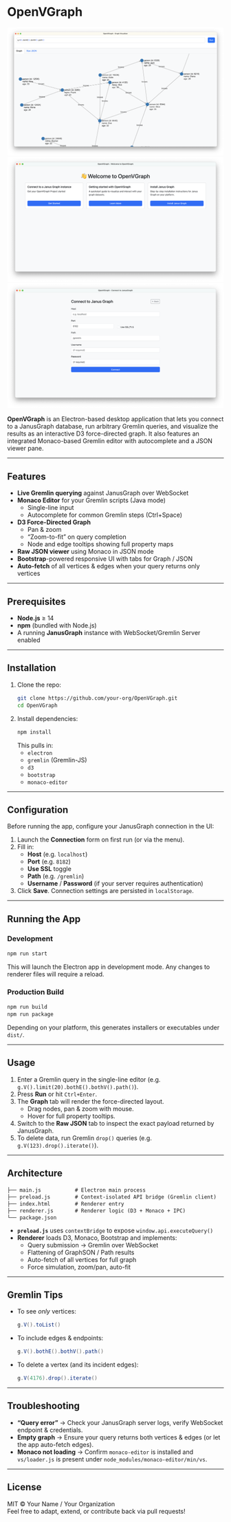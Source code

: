 # OpenVGraph

![Query](/docs/res/OpenVGraph-Query.png)
![Homescreen](/docs/res/OpenVGraph-Home.png)
![Connect](/docs/res/OpenVGraph-Connect.png)

**OpenVGraph** is an Electron-based desktop application that lets you connect to a JanusGraph database, run arbitrary Gremlin queries, and visualize the results as an interactive D3 force-directed graph. It also features an integrated Monaco-based Gremlin editor with autocomplete and a JSON viewer pane.

---

## Features

- **Live Gremlin querying** against JanusGraph over WebSocket  
- **Monaco Editor** for your Gremlin scripts (Java mode)  
  - Single-line input  
  - Autocomplete for common Gremlin steps (Ctrl+Space)  
- **D3 Force-Directed Graph**  
  - Pan & zoom  
  - “Zoom-to-fit” on query completion  
  - Node and edge tooltips showing full property maps  
- **Raw JSON viewer** using Monaco in JSON mode  
- **Bootstrap**-powered responsive UI with tabs for Graph / JSON  
- **Auto-fetch** of all vertices & edges when your query returns only vertices

---

## Prerequisites

- **Node.js** ≥ 14  
- **npm** (bundled with Node.js)  
- A running **JanusGraph** instance with WebSocket/Gremlin Server enabled

---

## Installation

1. Clone the repo:  
   ```bash
   git clone https://github.com/your-org/OpenVGraph.git
   cd OpenVGraph
   ```
2. Install dependencies:  
   ```bash
   npm install
   ```
   This pulls in:
   - `electron`  
   - `gremlin` (Gremlin-JS)  
   - `d3`  
   - `bootstrap`  
   - `monaco-editor`

---

## Configuration

Before running the app, configure your JanusGraph connection in the UI:

1. Launch the **Connection** form on first run (or via the menu).  
2. Fill in:
   - **Host** (e.g. `localhost`)  
   - **Port** (e.g. `8182`)  
   - **Use SSL** toggle  
   - **Path** (e.g. `/gremlin`)  
   - **Username** / **Password** (if your server requires authentication)  
3. Click **Save**. Connection settings are persisted in `localStorage`.

---

## Running the App

### Development

```bash
npm run start
```

This will launch the Electron app in development mode. Any changes to renderer files will require a reload.

### Production Build

```bash
npm run build
npm run package
```

Depending on your platform, this generates installers or executables under `dist/`.

---

## Usage

1. Enter a Gremlin query in the single-line editor (e.g. `g.V().limit(20).bothE().bothV().path()`).  
2. Press **Run** or hit `Ctrl+Enter`.  
3. The **Graph** tab will render the force-directed layout.  
   - Drag nodes, pan & zoom with mouse.  
   - Hover for full property tooltips.  
4. Switch to the **Raw JSON** tab to inspect the exact payload returned by JanusGraph.  
5. To delete data, run Gremlin `drop()` queries (e.g. `g.V(123).drop().iterate()`).

---

## Architecture

```
├── main.js           # Electron main process
├── preload.js        # Context-isolated API bridge (Gremlin client)
├── index.html        # Renderer entry
├── renderer.js       # Renderer logic (D3 + Monaco + IPC)
└── package.json
```

- **`preload.js`** uses `contextBridge` to expose `window.api.executeQuery()`  
- **Renderer** loads D3, Monaco, Bootstrap and implements:
  - Query submission → Gremlin over WebSocket  
  - Flattening of GraphSON / Path results  
  - Auto-fetch of all vertices for full graph  
  - Force simulation, zoom/pan, auto-fit  

---

## Gremlin Tips

- To see _only_ vertices:  
  ```groovy
  g.V().toList()
  ```
- To include edges & endpoints:
  ```groovy
  g.V().bothE().bothV().path()
  ```
- To delete a vertex (and its incident edges):
  ```groovy
  g.V(4176).drop().iterate()
  ```

---

## Troubleshooting

- **“Query error”** → Check your JanusGraph server logs, verify WebSocket endpoint & credentials.  
- **Empty graph** → Ensure your query returns both vertices & edges (or let the app auto-fetch edges).  
- **Monaco not loading** → Confirm `monaco-editor` is installed and `vs/loader.js` is present under `node_modules/monaco-editor/min/vs`.

---

## License

MIT © Your Name / Your Organization  
Feel free to adapt, extend, or contribute back via pull requests!